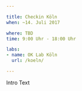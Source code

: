 ```yaml
---

title: Checkin Köln
when: ~14. Juli 2017

where: TBD
time: 9:00 Uhr - 18:00 Uhr 

labs:
- name: OK Lab Köln
  url: /koeln/

---
```


Intro Text